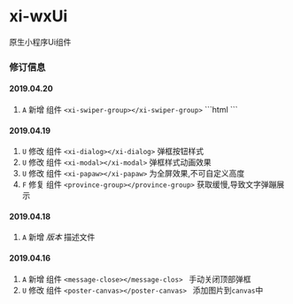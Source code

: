 # xi-wxUi
原生小程序Ui组件
### 修订信息
#### 2019.04.20
  1. `A` 新增 组件 ```<xi-swiper-group></xi-swiper-group>```
    ```html
      <xi-swiper-group>
        <!-- 可以通过，来添加轮播指针 -->
        <xi-swiper-dots></xi-swiper-dots>
      </xi-swiper-group>
    ```
#### 2019.04.19
  1. `U` 修改 组件 ```<xi-dialog></xi-dialog>``` 弹框按钮样式
  2. `U` 修改 组件 ```<xi-modal></xi-modal>``` 弹框样式动画效果
  3. `U` 修改 组件 ```<xi-papaw></xi-papaw>``` 为全屏效果,不可自定义高度
  4. `F` 修复 组件 ```<province-group></province-group>``` 获取缓慢,导致文字弹蹦展示
#### 2019.04.18
  1. `A` 新增 _版本_ 描述文件
#### 2019.04.16
  1. `A` 新增 组件 ```<message-close></message-clos> ```  手动关闭顶部弹框  
  2. `U` 修改 组件 ```<poster-canvas></poster-canvas> ``` 添加图片到`canvas`中